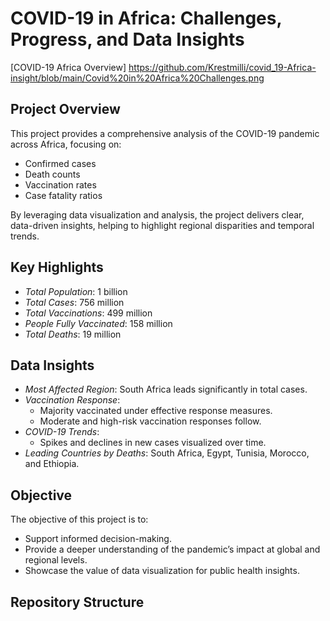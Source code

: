 # COVID-19 in Africa: Challenges, Progress, and Data Insights

[COVID-19 Africa Overview] https://github.com/Krestmilli/covid_19-Africa-insight/blob/main/Covid%20in%20Africa%20Challenges.png

## Project Overview
This project provides a comprehensive analysis of the COVID-19 pandemic across Africa, focusing on:
- Confirmed cases
- Death counts
- Vaccination rates
- Case fatality ratios

By leveraging data visualization and analysis, the project delivers clear, data-driven insights, helping to highlight regional disparities and temporal trends.

## Key Highlights
- *Total Population*: 1 billion
- *Total Cases*: 756 million
- *Total Vaccinations*: 499 million
- *People Fully Vaccinated*: 158 million
- *Total Deaths*: 19 million

## Data Insights
- *Most Affected Region*: South Africa leads significantly in total cases.
- *Vaccination Response*:
  - Majority vaccinated under effective response measures.
  - Moderate and high-risk vaccination responses follow.
- *COVID-19 Trends*:
  - Spikes and declines in new cases visualized over time.
- *Leading Countries by Deaths*: South Africa, Egypt, Tunisia, Morocco, and Ethiopia.

## Objective
The objective of this project is to:
- Support informed decision-making.
- Provide a deeper understanding of the pandemic’s impact at global and regional levels.
- Showcase the value of data visualization for public health insights.

## Repository Structure

